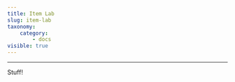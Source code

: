 ```yaml
---
title: Item Lab
slug: item-lab
taxonomy:
    category:
        - docs
visible: true
---
```

<hr>
Stuff!